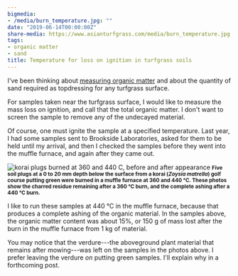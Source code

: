 ```yaml
---
bigmedia:
- /media/burn_temperature.jpg: ""
date: "2019-06-14T00:00:00Z"
share-media: https://www.asianturfgrass.com/media/burn_temperature.jpg
tags:
- organic matter
- sand
title: Temperature for loss on ignition in turfgrass soils
---
```


I've been thinking about [measuring organic matter](https://www.asianturfgrass.com/2019-06-10-measuring-organic-matter/) and about the quantity of sand required as topdressing for any turfgrass surface.

For samples taken near the turfgrass surface, I would like to measure the mass loss on ignition, and call that the total organic matter. I don't want to screen the sample to remove any of the undecayed material.

Of course, one must ignite the sample at a specified temperature. Last year, I had some samples sent to Brookside Laboratories, asked for them to be held until my arrival, and then I checked the samples before they went into the muffle furnace, and again after they came out.

![korai plugs burned at 360 and 440 C, before and after appearance](/media/burn_temperature.jpg)
<small><strong>Five soil plugs at a 0 to 20 mm depth below the surface from a korai (*Zoysia matrella*) golf course putting green were burned in a muffle furnace at 360 and 440 °C. These photos show the charred residue remaining after a 360 °C burn, and the complete ashing after a 440 °C burn.</strong></small>

I like to run these samples at 440 °C in the muffle furnace, because that produces a complete ashing of the organic material. In the samples above, the organic matter content was about 15%, or 150 g of mass lost after the burn in the muffle furnace from 1 kg of material.

You may notice that the verdure---the aboveground plant material that remains after mowing---was left on the samples in the photos above. I prefer leaving the verdure *on* putting green samples. I'll explain why in a forthcoming post.
